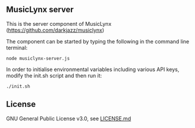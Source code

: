 ## MusicLynx server

This is the server component of MusicLynx (https://github.com/darkjazz/musiclynx)

The component can be started by typing the following in the command line terminal:
```
node musiclynx-server.js
```

In order to initialise environmental variables including various API keys, modify the init.sh script and then run it:
```
./init.sh
```

## License

GNU General Public License v3.0, see [LICENSE.md](https://github.com/darkjazz/musiclynx-server/blob/heroku/LICENSE.md)
